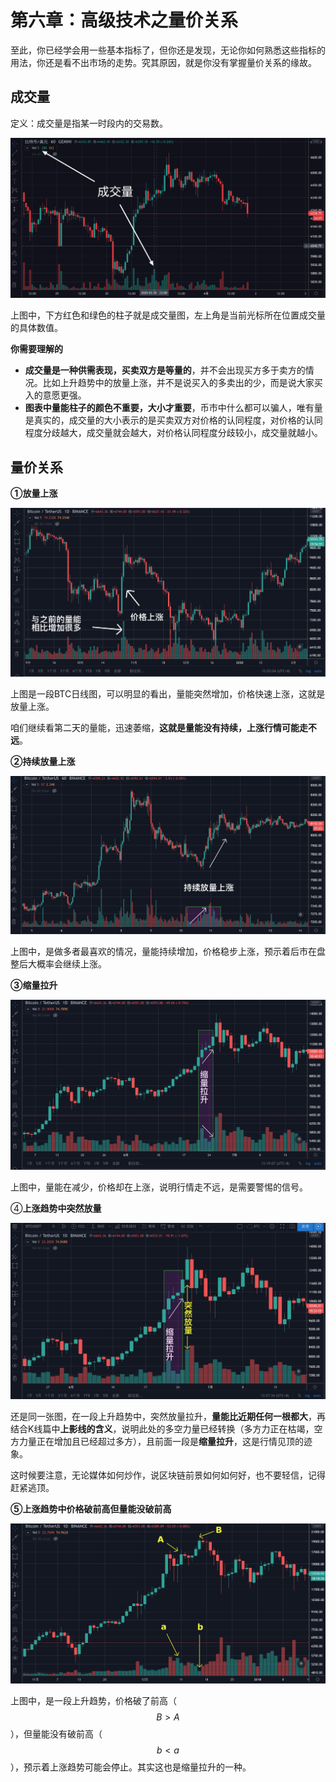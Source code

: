 # 第六章：高级技术之量价关系

至此，你已经学会用一些基本指标了，但你还是发现，无论你如何熟悉这些指标的用法，你还是看不出市场的走势。究其原因，就是你没有掌握量价关系的缘故。

## 成交量

定义：成交量是指某一时段内的交易数。

![&#x6210;&#x4EA4;&#x91CF;&#x56FE;](.gitbook/assets/xnip2020-04-01_20-36-09.jpeg)

上图中，下方红色和绿色的柱子就是成交量图，左上角是当前光标所在位置成交量的具体数值。

**你需要理解的**

* **成交量是一种供需表现，买卖双方是等量的**，并不会出现买方多于卖方的情况。比如上升趋势中的放量上涨，并不是说买入的多卖出的少，而是说大家买入的意愿更强。
* **图表中量能柱子的颜色不重要，大小才重要**，币市中什么都可以骗人，唯有量是真实的，成交量的大小表示的是买卖双方对价格的认同程度，对价格的认同程度分歧越大，成交量就会越大，对价格认同程度分歧较小，成交量就越小。

## 量价关系

**①放量上涨**

![&#x653E;&#x91CF;&#x4E0A;&#x6DA8;](.gitbook/assets/xnip2020-04-02_12-03-14.jpg)

上图是一段BTC日线图，可以明显的看出，量能突然增加，价格快速上涨，这就是放量上涨。

咱们继续看第二天的量能，迅速萎缩，**这就是量能没有持续，上涨行情可能走不远**。

**②持续放量上涨**

![&#x6301;&#x7EED;&#x653E;&#x91CF;&#x4E0A;&#x6DA8;](.gitbook/assets/xnip2020-04-02_13-02-44.jpg)

上图中，是做多者最喜欢的情况，量能持续增加，价格稳步上涨，预示着后市在盘整后大概率会继续上涨。

**③缩量拉升**

![&#x7F29;&#x91CF;&#x62C9;&#x5347;](.gitbook/assets/xnip2020-04-02_13-19-18.jpg)

上图中，量能在减少，价格却在上涨，说明行情走不远，是需要警惕的信号。

④**上涨趋势中突然放量**

![&#x4E0A;&#x6DA8;&#x8D8B;&#x52BF;&#x4E2D;&#x7A81;&#x7136;&#x653E;&#x91CF;](.gitbook/assets/xnip2020-04-02_13-27-42.jpg)

还是同一张图，在一段上升趋势中，突然放量拉升，**量能比近期任何一根都大**，再结合K线篇中**上影线的含义**，说明此处的多空力量已经转换（多方力正在枯竭，空方力量正在增加且已经超过多方），且前面一段是**缩量拉升**，这是行情见顶的迹象。

这时候要注意，无论媒体如何炒作，说区块链前景如何如何好，也不要轻信，记得赶紧逃顶。

**⑤上涨趋势中价格破前高但量能没破前高**

![&#x4E0A;&#x5347;&#x8D8B;&#x52BF;&#x4E2D;&#x4EF7;&#x683C;&#x7834;&#x524D;&#x9AD8;&#x4F46;&#x91CF;&#x80FD;&#x6CA1;&#x7834;&#x524D;&#x9AD8;](.gitbook/assets/xnip2020-04-02_13-41-30.jpg)

上图中，是一段上升趋势，价格破了前高（ $$B>A$$ ），但量能没有破前高（ $$b<a$$ ），预示着上涨趋势可能会停止。其实这也是缩量拉升的一种。



